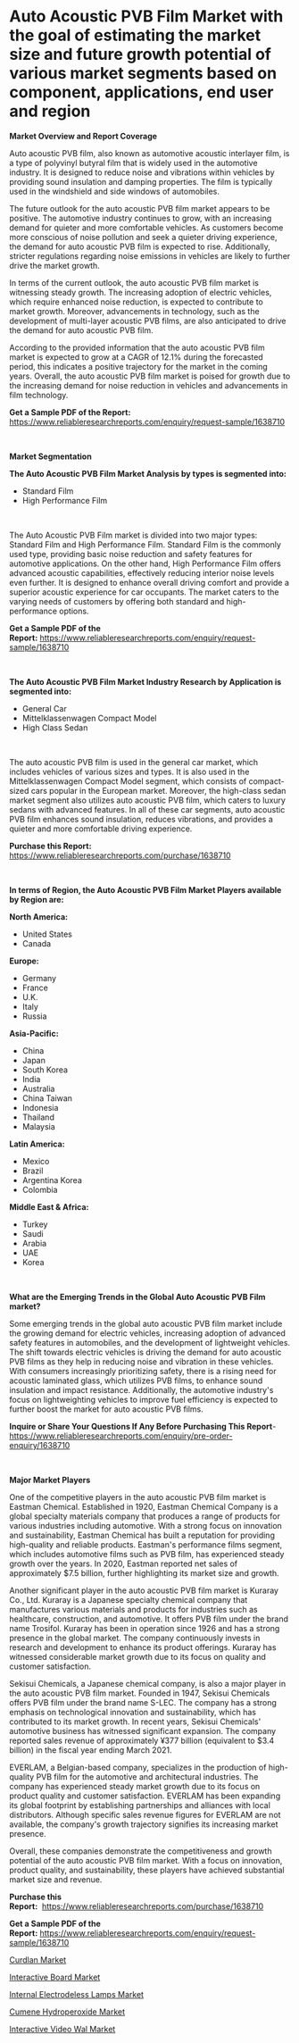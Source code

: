 <p><h1>Auto Acoustic PVB Film Market with the goal of estimating the market size and future growth potential of various market segments based on component, applications, end user and region</h1></p><p><strong>Market Overview and Report Coverage</strong></p>
<p><p>Auto acoustic PVB film, also known as automotive acoustic interlayer film, is a type of polyvinyl butyral film that is widely used in the automotive industry. It is designed to reduce noise and vibrations within vehicles by providing sound insulation and damping properties. The film is typically used in the windshield and side windows of automobiles.</p><p>The future outlook for the auto acoustic PVB film market appears to be positive. The automotive industry continues to grow, with an increasing demand for quieter and more comfortable vehicles. As customers become more conscious of noise pollution and seek a quieter driving experience, the demand for auto acoustic PVB film is expected to rise. Additionally, stricter regulations regarding noise emissions in vehicles are likely to further drive the market growth.</p><p>In terms of the current outlook, the auto acoustic PVB film market is witnessing steady growth. The increasing adoption of electric vehicles, which require enhanced noise reduction, is expected to contribute to market growth. Moreover, advancements in technology, such as the development of multi-layer acoustic PVB films, are also anticipated to drive the demand for auto acoustic PVB film.</p><p>According to the provided information that the auto acoustic PVB film market is expected to grow at a CAGR of 12.1% during the forecasted period, this indicates a positive trajectory for the market in the coming years. Overall, the auto acoustic PVB film market is poised for growth due to the increasing demand for noise reduction in vehicles and advancements in film technology.</p></p>
<p><strong>Get a Sample PDF of the Report:</strong> <a href="https://www.reliableresearchreports.com/enquiry/request-sample/1638710">https://www.reliableresearchreports.com/enquiry/request-sample/1638710</a></p>
<p>&nbsp;</p>
<p><strong>Market Segmentation</strong></p>
<p><strong>The Auto Acoustic PVB Film Market Analysis by types is segmented into:</strong></p>
<p><ul><li>Standard Film</li><li>High Performance Film</li></ul></p>
<p>&nbsp;</p>
<p><p>The Auto Acoustic PVB Film market is divided into two major types: Standard Film and High Performance Film. Standard Film is the commonly used type, providing basic noise reduction and safety features for automotive applications. On the other hand, High Performance Film offers advanced acoustic capabilities, effectively reducing interior noise levels even further. It is designed to enhance overall driving comfort and provide a superior acoustic experience for car occupants. The market caters to the varying needs of customers by offering both standard and high-performance options.</p></p>
<p><strong>Get a Sample PDF of the Report:</strong>&nbsp;<a href="https://www.reliableresearchreports.com/enquiry/request-sample/1638710">https://www.reliableresearchreports.com/enquiry/request-sample/1638710</a></p>
<p>&nbsp;</p>
<p><strong>The Auto Acoustic PVB Film Market Industry Research by Application is segmented into:</strong></p>
<p><ul><li>General Car</li><li>Mittelklassenwagen Compact Model</li><li>High Class Sedan</li></ul></p>
<p>&nbsp;</p>
<p><p>The auto acoustic PVB film is used in the general car market, which includes vehicles of various sizes and types. It is also used in the Mittelklassenwagen Compact Model segment, which consists of compact-sized cars popular in the European market. Moreover, the high-class sedan market segment also utilizes auto acoustic PVB film, which caters to luxury sedans with advanced features. In all of these car segments, auto acoustic PVB film enhances sound insulation, reduces vibrations, and provides a quieter and more comfortable driving experience.</p></p>
<p><strong>Purchase this Report:</strong>&nbsp; <a href="https://www.reliableresearchreports.com/purchase/1638710">https://www.reliableresearchreports.com/purchase/1638710</a></p>
<p>&nbsp;</p>
<p><strong>In terms of Region, the Auto Acoustic PVB Film Market Players available by Region are:</strong></p>
<p>
    <p> <strong> North America: </strong>
        <ul>
            <li>United States</li>
            <li>Canada</li>
        </ul>
        </p> 
    <p> <strong> Europe: </strong>
        <ul>
            <li>Germany</li>
            <li>France</li>
            <li>U.K.</li>
            <li>Italy</li>
            <li>Russia</li>
        </ul>
        </p> 
    <p> <strong> Asia-Pacific: </strong>
        <ul>
            <li>China</li>
            <li>Japan</li>
            <li>South Korea</li>
            <li>India</li>
            <li>Australia</li>
            <li>China Taiwan</li>
            <li>Indonesia</li>
            <li>Thailand</li>
            <li>Malaysia</li>
        </ul>
        </p> 
    <p> <strong> Latin America: </strong>
        <ul>
            <li>Mexico</li>
            <li>Brazil</li>
            <li>Argentina Korea</li>
            <li>Colombia</li>
        </ul>
        </p> 
    <p> <strong> Middle East & Africa: </strong>
        <ul>
            <li>Turkey</li>
            <li>Saudi</li>
            <li>Arabia</li>
            <li>UAE</li>
            <li>Korea</li>
        </ul>
    </p>
    </p>
<p>&nbsp;</p>
<p><strong>What are the Emerging Trends in the Global Auto Acoustic PVB Film market?</strong></p>
<p><p>Some emerging trends in the global auto acoustic PVB film market include the growing demand for electric vehicles, increasing adoption of advanced safety features in automobiles, and the development of lightweight vehicles. The shift towards electric vehicles is driving the demand for auto acoustic PVB films as they help in reducing noise and vibration in these vehicles. With consumers increasingly prioritizing safety, there is a rising need for acoustic laminated glass, which utilizes PVB films, to enhance sound insulation and impact resistance. Additionally, the automotive industry's focus on lightweighting vehicles to improve fuel efficiency is expected to further boost the market for auto acoustic PVB films.</p></p>
<p><strong>Inquire or Share Your Questions If Any Before Purchasing This Report</strong>- <a href="https://www.reliableresearchreports.com/enquiry/pre-order-enquiry/1638710">https://www.reliableresearchreports.com/enquiry/pre-order-enquiry/1638710</a></p>
<p>&nbsp;</p>
<p><strong>Major Market Players</strong></p>
<p><p>One of the competitive players in the auto acoustic PVB film market is Eastman Chemical. Established in 1920, Eastman Chemical Company is a global specialty materials company that produces a range of products for various industries including automotive. With a strong focus on innovation and sustainability, Eastman Chemical has built a reputation for providing high-quality and reliable products. Eastman's performance films segment, which includes automotive films such as PVB film, has experienced steady growth over the years. In 2020, Eastman reported net sales of approximately $7.5 billion, further highlighting its market size and growth.</p><p>Another significant player in the auto acoustic PVB film market is Kuraray Co., Ltd. Kuraray is a Japanese specialty chemical company that manufactures various materials and products for industries such as healthcare, construction, and automotive. It offers PVB film under the brand name Trosifol. Kuraray has been in operation since 1926 and has a strong presence in the global market. The company continuously invests in research and development to enhance its product offerings. Kuraray has witnessed considerable market growth due to its focus on quality and customer satisfaction.</p><p>Sekisui Chemicals, a Japanese chemical company, is also a major player in the auto acoustic PVB film market. Founded in 1947, Sekisui Chemicals offers PVB film under the brand name S-LEC. The company has a strong emphasis on technological innovation and sustainability, which has contributed to its market growth. In recent years, Sekisui Chemicals' automotive business has witnessed significant expansion. The company reported sales revenue of approximately ¥377 billion (equivalent to $3.4 billion) in the fiscal year ending March 2021.</p><p>EVERLAM, a Belgian-based company, specializes in the production of high-quality PVB film for the automotive and architectural industries. The company has experienced steady market growth due to its focus on product quality and customer satisfaction. EVERLAM has been expanding its global footprint by establishing partnerships and alliances with local distributors. Although specific sales revenue figures for EVERLAM are not available, the company's growth trajectory signifies its increasing market presence.</p><p>Overall, these companies demonstrate the competitiveness and growth potential of the auto acoustic PVB film market. With a focus on innovation, product quality, and sustainability, these players have achieved substantial market size and revenue.</p></p>
<p><strong>Purchase this Report:</strong>&nbsp;&nbsp;<a href="https://www.reliableresearchreports.com/purchase/1638710">https://www.reliableresearchreports.com/purchase/1638710</a></p>
<p></p>
<p><strong>Get a Sample PDF of the Report:</strong>&nbsp;<a href="https://www.reliableresearchreports.com/enquiry/request-sample/1638710">https://www.reliableresearchreports.com/enquiry/request-sample/1638710</a></p>
<p><p><a href="https://medium.com/@anmolreportprime/curdlan-market-size-growth-forecast-2023-2030-6783fd5559cd">Curdlan Market</a></p><p><a href="https://www.linkedin.com/pulse/interactive-board-market-challenges-opportunities-growth/">Interactive Board Market</a></p><p><a href="https://www.linkedin.com/pulse/internal-electrodeless-lamps-market-size-growth-forecast/">Internal Electrodeless Lamps Market</a></p><p><a href="https://medium.com/@chiragreportprime2/cumene-hydroperoxide-market-size-growth-forecast-2023-2030-45dece73d20d">Cumene Hydroperoxide Market</a></p><p><a href="https://www.linkedin.com/pulse/interactive-video-wal-market-size-growth-forecast-from/">Interactive Video Wal Market</a></p></p>
